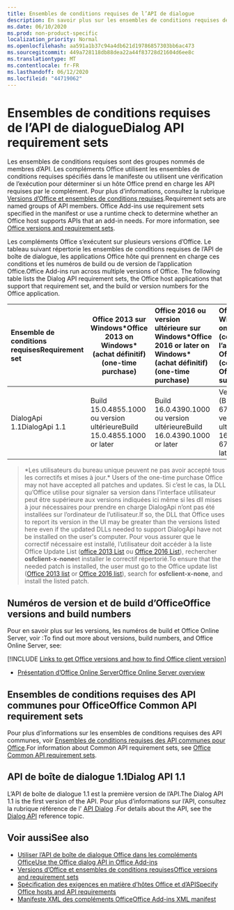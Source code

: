 ```yaml
---
title: Ensembles de conditions requises de l’API de dialogue
description: En savoir plus sur les ensembles de conditions requises de l’API Dialog.
ms.date: 06/10/2020
ms.prod: non-product-specific
localization_priority: Normal
ms.openlocfilehash: aa591a1b37c94a4db621d19786857303bb6ac473
ms.sourcegitcommit: 449a728118db88dea22a44f83728d21604d6ee8c
ms.translationtype: MT
ms.contentlocale: fr-FR
ms.lasthandoff: 06/12/2020
ms.locfileid: "44719062"
---
```

# <a name="dialog-api-requirement-sets"></a><span data-ttu-id="0294e-103">Ensembles de conditions requises de l’API de dialogue</span><span class="sxs-lookup"><span data-stu-id="0294e-103">Dialog API requirement sets</span></span>

<span data-ttu-id="0294e-p101">Les ensembles de conditions requises sont des groupes nommés de membres d’API. Les compléments Office utilisent les ensembles de conditions requises spécifiés dans le manifeste ou utilisent une vérification de l’exécution pour déterminer si un hôte Office prend en charge les API requises par le complément. Pour plus d’informations, consultez la rubrique [Versions d’Office et ensembles de conditions requises](../../develop/office-versions-and-requirement-sets.md).</span><span class="sxs-lookup"><span data-stu-id="0294e-p101">Requirement sets are named groups of API members. Office Add-ins use requirement sets specified in the manifest or use a runtime check to determine whether an Office host supports APIs that an add-in needs. For more information, see [Office versions and requirement sets](../../develop/office-versions-and-requirement-sets.md).</span></span>

<span data-ttu-id="0294e-p102">Les compléments Office s’exécutent sur plusieurs versions d’Office. Le tableau suivant répertorie les ensembles de conditions requises de l’API de boîte de dialogue, les applications Office hôte qui prennent en charge ces conditions et les numéros de build ou de version de l’application Office.</span><span class="sxs-lookup"><span data-stu-id="0294e-p102">Office Add-ins run across multiple versions of Office. The following table lists the Dialog API requirement sets, the Office host applications that support that requirement set, and the build or version numbers for the Office application.</span></span>

|  <span data-ttu-id="0294e-109">Ensemble de conditions requises</span><span class="sxs-lookup"><span data-stu-id="0294e-109">Requirement set</span></span>  | <span data-ttu-id="0294e-110">Office 2013 sur Windows\*</span><span class="sxs-lookup"><span data-stu-id="0294e-110">Office 2013 on Windows\*</span></span><br><span data-ttu-id="0294e-111">(achat définitif)</span><span class="sxs-lookup"><span data-stu-id="0294e-111">(one-time purchase)</span></span> | <span data-ttu-id="0294e-112">Office 2016 ou version ultérieure sur Windows\*</span><span class="sxs-lookup"><span data-stu-id="0294e-112">Office 2016 or later on Windows\*</span></span><br><span data-ttu-id="0294e-113">(achat définitif)</span><span class="sxs-lookup"><span data-stu-id="0294e-113">(one-time purchase)</span></span>   | <span data-ttu-id="0294e-114">Office pour Windows</span><span class="sxs-lookup"><span data-stu-id="0294e-114">Office on Windows</span></span><br><span data-ttu-id="0294e-115">(connecté à l’abonnement Office 365)</span><span class="sxs-lookup"><span data-stu-id="0294e-115">(connected to Office 365 subscription)</span></span> |  <span data-ttu-id="0294e-116">Office sur iPad</span><span class="sxs-lookup"><span data-stu-id="0294e-116">Office on iPad</span></span><br><span data-ttu-id="0294e-117">(connecté à l’abonnement Office 365)</span><span class="sxs-lookup"><span data-stu-id="0294e-117">(connected to Office 365 subscription)</span></span>  |  <span data-ttu-id="0294e-118">Office sur Mac</span><span class="sxs-lookup"><span data-stu-id="0294e-118">Office on Mac</span></span><br><span data-ttu-id="0294e-119">(connecté à l’abonnement Office 365)</span><span class="sxs-lookup"><span data-stu-id="0294e-119">(connected to Office 365 subscription)</span></span>  | <span data-ttu-id="0294e-120">Office sur le web</span><span class="sxs-lookup"><span data-stu-id="0294e-120">Office on the web</span></span>  |  <span data-ttu-id="0294e-121">Office Online Server</span><span class="sxs-lookup"><span data-stu-id="0294e-121">Office Online Server</span></span>  |
|:-----|-----|:-----|:-----|:-----|:-----|:-----|:-----|
| <span data-ttu-id="0294e-122">DialogApi 1.1</span><span class="sxs-lookup"><span data-stu-id="0294e-122">DialogApi 1.1</span></span>  | <span data-ttu-id="0294e-123">Build 15.0.4855.1000 ou version ultérieure</span><span class="sxs-lookup"><span data-stu-id="0294e-123">Build 15.0.4855.1000 or later</span></span> | <span data-ttu-id="0294e-124">Build 16.0.4390.1000 ou version ultérieure</span><span class="sxs-lookup"><span data-stu-id="0294e-124">Build 16.0.4390.1000 or later</span></span> | <span data-ttu-id="0294e-125">Version 1602 (Build 6741.0000) ou version ultérieure</span><span class="sxs-lookup"><span data-stu-id="0294e-125">Version 1602 (Build 6741.0000) or later</span></span> | <span data-ttu-id="0294e-126">1.22 ou version ultérieure</span><span class="sxs-lookup"><span data-stu-id="0294e-126">1.22 or later</span></span> | <span data-ttu-id="0294e-127">15.20 ou version ultérieure</span><span class="sxs-lookup"><span data-stu-id="0294e-127">15.20 or later</span></span>| <span data-ttu-id="0294e-128">Janvier 2017</span><span class="sxs-lookup"><span data-stu-id="0294e-128">January 2017</span></span> | <span data-ttu-id="0294e-129">Version 1608 (Build 7601.6800) ou version ultérieure</span><span class="sxs-lookup"><span data-stu-id="0294e-129">Version 1608 (Build 7601.6800) or later</span></span>|

><span data-ttu-id="0294e-130">\*Les utilisateurs du bureau unique peuvent ne pas avoir accepté tous les correctifs et mises à jour.</span><span class="sxs-lookup"><span data-stu-id="0294e-130">\* Users of the one-time purchase Office may not have accepted all patches and updates.</span></span> <span data-ttu-id="0294e-131">Si c’est le cas, la DLL qu’Office utilise pour signaler sa version dans l’interface utilisateur peut être supérieure aux versions indiquées ici même si les dll mises à jour nécessaires pour prendre en charge DialogApi n’ont pas été installées sur l’ordinateur de l’utilisateur.</span><span class="sxs-lookup"><span data-stu-id="0294e-131">If so, the DLL that Office uses to report its version in the UI may be greater than the versions listed here even if the updated DLLs needed to support DialogApi have not be installed on the user's computer.</span></span> <span data-ttu-id="0294e-132">Pour vous assurer que le correctif nécessaire est installé, l’utilisateur doit accéder à la liste Office Update List ([office 2013 List](/officeupdates/msp-files-office-2013) ou [Office 2016 List](/officeupdates/msp-files-office-2016)), rechercher **osfclient-x-none**et installer le correctif répertorié.</span><span class="sxs-lookup"><span data-stu-id="0294e-132">To ensure that the needed patch is installed, the user must go to the Office update list ([Office 2013 list](/officeupdates/msp-files-office-2013) or [Office 2016 list](/officeupdates/msp-files-office-2016)), search for **osfclient-x-none**, and install the listed patch.</span></span>

## <a name="office-versions-and-build-numbers"></a><span data-ttu-id="0294e-133">Numéros de version et de build d’Office</span><span class="sxs-lookup"><span data-stu-id="0294e-133">Office versions and build numbers</span></span>

<span data-ttu-id="0294e-134">Pour en savoir plus sur les versions, les numéros de build et Office Online Server, voir :</span><span class="sxs-lookup"><span data-stu-id="0294e-134">To find out more about versions, build numbers, and Office Online Server, see:</span></span>

[!INCLUDE [Links to get Office versions and how to find Office client version](../../includes/links-get-office-versions-builds.md)]
- [<span data-ttu-id="0294e-135">Présentation d’Office Online Server</span><span class="sxs-lookup"><span data-stu-id="0294e-135">Office Online Server overview</span></span>](/officeonlineserver/office-online-server-overview)

## <a name="office-common-api-requirement-sets"></a><span data-ttu-id="0294e-136">Ensembles de conditions requises des API communes pour Office</span><span class="sxs-lookup"><span data-stu-id="0294e-136">Office Common API requirement sets</span></span>

<span data-ttu-id="0294e-137">Pour plus d’informations sur les ensembles de conditions requises des API communes, voir [Ensembles de conditions requises des API communes pour Office](office-add-in-requirement-sets.md).</span><span class="sxs-lookup"><span data-stu-id="0294e-137">For information about Common API requirement sets, see [Office Common API requirement sets](office-add-in-requirement-sets.md).</span></span>

## <a name="dialog-api-11"></a><span data-ttu-id="0294e-138">API de boîte de dialogue 1.1</span><span class="sxs-lookup"><span data-stu-id="0294e-138">Dialog API 1.1</span></span>

<span data-ttu-id="0294e-139">L’API de boîte de dialogue 1.1 est la première version de l’API.</span><span class="sxs-lookup"><span data-stu-id="0294e-139">The Dialog API 1.1 is the first version of the API.</span></span> <span data-ttu-id="0294e-140">Pour plus d’informations sur l’API, consultez la rubrique référence de l' [API Dialog](/javascript/api/office/office.ui) .</span><span class="sxs-lookup"><span data-stu-id="0294e-140">For details about the API, see the [Dialog API](/javascript/api/office/office.ui) reference topic.</span></span>

## <a name="see-also"></a><span data-ttu-id="0294e-141">Voir aussi</span><span class="sxs-lookup"><span data-stu-id="0294e-141">See also</span></span>

- [<span data-ttu-id="0294e-142">Utiliser l’API de boîte de dialogue Office dans les compléments Office</span><span class="sxs-lookup"><span data-stu-id="0294e-142">Use the Office dialog API in Office Add-ins</span></span>](../../develop/dialog-api-in-office-add-ins.md)
- [<span data-ttu-id="0294e-143">Versions d’Office et ensembles de conditions requises</span><span class="sxs-lookup"><span data-stu-id="0294e-143">Office versions and requirement sets</span></span>](../../develop/office-versions-and-requirement-sets.md)
- [<span data-ttu-id="0294e-144">Spécification des exigences en matière d’hôtes Office et d’API</span><span class="sxs-lookup"><span data-stu-id="0294e-144">Specify Office hosts and API requirements</span></span>](../../develop/specify-office-hosts-and-api-requirements.md)
- [<span data-ttu-id="0294e-145">Manifeste XML des compléments Office</span><span class="sxs-lookup"><span data-stu-id="0294e-145">Office Add-ins XML manifest</span></span>](../../develop/add-in-manifests.md)
